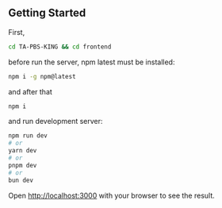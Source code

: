 ## Getting Started

First, 
```bash
cd TA-PBS-KING && cd frontend
```
before run the server, npm latest must be installed:
```bash
npm i -g npm@latest
```
and after that
```bash
npm i
```
and  run development server:

```bash
npm run dev
# or
yarn dev
# or
pnpm dev
# or
bun dev
```

Open [http://localhost:3000](http://localhost:3000) with your browser to see the result.
